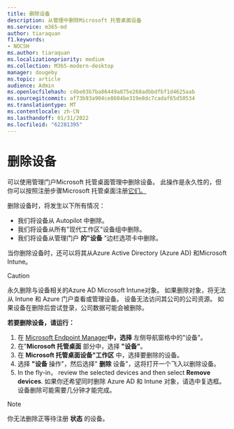 ```yaml
---
title: 删除设备
description: 从管理中删除Microsoft 托管桌面设备
ms.service: m365-md
author: tiaraquan
f1.keywords:
- NOCSH
ms.author: tiaraquan
ms.localizationpriority: medium
ms.collection: M365-modern-desktop
manager: dougeby
ms.topic: article
audience: Admin
ms.openlocfilehash: c4be03b7ba86449a875e268adbbdfbf1d4625aab
ms.sourcegitcommit: af73b93a904ce8604be319e8dc7cadaf65d50534
ms.translationtype: MT
ms.contentlocale: zh-CN
ms.lasthandoff: 01/31/2022
ms.locfileid: "62281395"
---
```

# <a name="remove-devices"></a>删除设备

可以使用管理门户Microsoft 托管桌面管理中删除设备。 此操作是永久性的，但你可以按照注册步骤Microsoft 托管桌面注册[它们。](../get-started/register-devices-self.md)

删除设备时，将发生以下所有情况：

- 我们将设备从 Autopilot 中删除。
- 我们将设备从所有"现代工作区"设备组中删除。
- 我们将设备从管理门户 **的"设备** "边栏选项卡中删除。

当你删除设备时，还可以将其从Azure Active Directory (Azure AD) 和Microsoft Intune。
  
> [!CAUTION]
> 永久删除与设备相关的Azure AD Microsoft Intune对象。 如果删除对象，将无法从 Intune 和 Azure 门户查看或管理设备。 设备无法访问其公司的公司资源。 如果设备在删除后尝试登录，公司数据可能会被删除。

**若要删除设备，请运行：**

1. 在 [Microsoft Endpoint Manager](https://endpoint.microsoft.com/)**中，选择** 左侧导航窗格中的"设备"。
2. 在"**Microsoft 托管桌面** 部分中，选择 **"设备"**。
3. 在 **Microsoft 托管桌面设备"工作区** 中，选择要删除的设备。
4. 选择 **"设备** 操作"，然后选择" **删除** 设备"，这将打开一个飞入以删除设备。
5. In the fly-in， review the selected devices and then select **Remove devices**. 如果你还希望同时删除 Azure AD 和 Intune 对象，请选中复选框。 设备删除可能需要几分钟才能完成。

> [!NOTE]
> 你无法删除正等待注册 **状态** 的设备。
